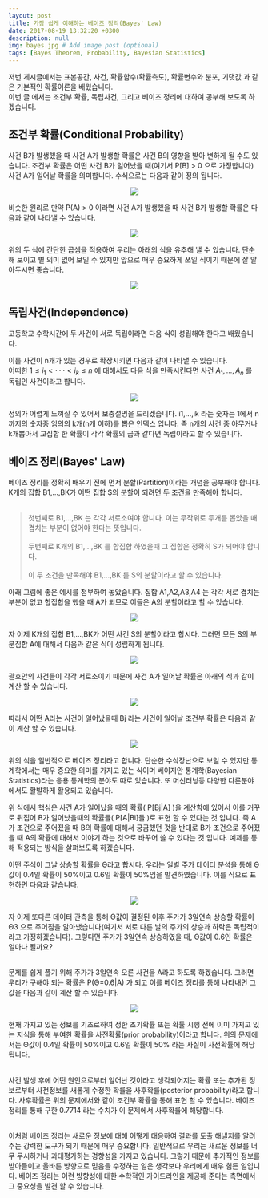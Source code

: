 ```yaml
---
layout: post
title: 가장 쉽게 이해하는 베이즈 정리(Bayes' Law)
date: 2017-08-19 13:32:20 +0300
description: null
img: bayes.jpg # Add image post (optional)
tags: [Bayes Theorem, Probability, Bayesian Statistics]
---
```


저번 게시글에서는 표본공간, 사건, 확률함수(확률측도), 확률변수와 분포, 기댓값 과 같은 기본적인 확률이론을 배웠습니다. <br>
이번 글 에서는 조건부 확률, 독립사건, 그리고 베이즈 정리에 대하여 공부해 보도록 하겠습니다.

## 조건부 확률(Conditional Probability)

  사건 B가 발생했을 때 사건 A가 발생할 확률은 사건 B의 영향을 받아 변하게 될 수도 있습니다. 조건부 확률은 어떤 사건 B가 일어났을 때(여기서 P[B] > 0 으로 가정합니다) 사건 A가 일어날 확률을 의미합니다. 수식으로는 다음과 같이 정의 됩니다.
 
 <center><img src="https://blogfiles.pstatic.net/MjAxNzA4MTlfNTEg/MDAxNTAzMDg2NDg0MzA1.o7fA008T-yniofiwvQIJArtUheXETxf_zHp_tMqVhLQg.ukep-ANX-zanrRAd1Y6JR0gr3x0c3DpKy_vLP29m_VQg.PNG.anthouse28/image.png?type=w1"></center>
 
 비슷한 원리로 만약 P(A) > 0 이라면 사건 A가 발생했을 때 사건 B가 발생할 확률은 다음과 같이 나타낼 수 있습니다.
 <center><img src="https://blogfiles.pstatic.net/MjAxNzA4MTlfMjEx/MDAxNTAzMDg2NjI3NzU2.Wthg-UJxbncXROGy6m6bnkm_xKOT3ODPwSaaYK5LB5gg.C3W6wPTIq1KmPL0RM2bO43GO1MdQdVSzOGTzRuRZ2w8g.PNG.anthouse28/image.png?type=w1"></center>

  위의 두 식에 간단한 곱셈을 적용하여 우리는 아래의 식을 유추해 낼 수 있습니다. 단순해 보이고 별 의미 없어 보일 수 있지만 앞으로 매우 중요하게 쓰일 식이기 때문에 잘 알아두시면 좋습니다. 
  
  <center><img src="https://blogfiles.pstatic.net/MjAxNzA4MTlfMjQw/MDAxNTAzMDg2NzYwNzc1.dLG90STLmpNw5EnEuKsbM5OcIXTC0nMA6tHdV3sgXbAg.v304_hNDSAyU9DHR6YDsccDi2tkee8vCAPV_IuarRJ4g.PNG.anthouse28/image.png?type=w1"></center>
  
  ## 독립사건(Independence)
  고등학교 수학시간에 두 사건이 서로 독립이라면 다음 식이 성립해야 한다고 배웠습니다.
  <center><img_src="https://latex.codecogs.com/gif.latex?%5Chuge%20P%28A%20%5Ccap%20B%29%20%3D%20P%28A%29P%28B%29"></center>
  
  이를 사건이 n개가 있는 경우로 확장시키면 다음과 같이 나타낼 수 있습니다.  <br>
어떠한 $1≤i_1< · · · <i_k≤n$ 에 대해서도 다음 식을 만족시킨다면 사건 $A_1,...,A_n$ 를 독립인 사건이라고 합니다.



<center><img src="https://blogfiles.pstatic.net/MjAxNzA4MTlfNDEg/MDAxNTAzMDg3MTI4NTIz.9C75S1SA8mSanM4KOxcXrV01F9oT58O9jeaznXW2q1Qg.a4Y-FSjpkSz6TftLAF4T3ph6JrW6zN0nHvRldj_D7Xcg.PNG.anthouse28/image.png?type=w1"></center>

정의가 어렵게 느껴질 수 있어서 보충설명을 드리겠습니다. i1,...,ik 라는 숫자는 1에서 n까지의 숫자중 임의의 k개(n개 이하)를 뽑은 인덱스 입니다. 즉 n개의 사건 중 아무거나 k개뽑아서 교집합 한 확률이 각각 확률의 곱과 같다면 독립이라고 할 수 있습니다. 

## 베이즈 정리(Bayes' Law)

  베이즈 정리를 정확히 배우기 전에 먼저 분할(Partition)이라는 개념을 공부해야 합니다.  <br>
  K개의 집합 B1,...,BK가 어떤 집합 S의 분할이 되려면 두 조건을 만족해야 합니다. <br><br>
  
 > 첫번째로 B1,...,BK 는 각각 서로소여야 합니다. 이는 무작위로 두개를 뽑았을 때 겹치는 부분이 없어야 한다는 뜻입니다. <br><br>
 > 두번째로 K개의 B1,...,BK 를 합집합 하였을때 그 집합은 정확히 S가 되어야 합니다. <br><br>
 이 두 조건을 만족해야 B1,...,BK 를 S의 분할이라고 할 수 있습니다. 


  아래 그림에 좋은 예시를 첨부하여 놓았습니다. 집합 A1,A2,A3,A4 는 각각 서로 겹치는 부분이 없고 합집합을 했을 때 A가 되므로 이들은 A의 분할이라고 할 수 있습니다.

<center><img src="https://blogfiles.pstatic.net/MjAxNzA4MTlfMTk2/MDAxNTAzMDg4MTg1ODQ5.z41-NzmMuszu5y_4O1P8vvg6QNw6oo5hfHTpRSk9WBMg.7vnaNCGPCcbgmhzShhoFHy3LjHWMkuZcz2GvQdKT-KMg.PNG.anthouse28/image.png?type=w1"></center>

  자 이제 K개의 집합 B1,...,BK가 어떤 사건 S의 분할이라고 합시다. 그러면 모든 S의 부분집합 A에 대해서 다음과 같은 식이 성립하게 됩니다. 
  
  <center><img src="https://blogfiles.pstatic.net/MjAxNzA4MTlfMjM0/MDAxNTAzMDg5OTcwNDA4.fDN2CF4z2a97LCPMBgGIvO8cHI5RFA7jjsLWPcAflV4g.87rcHprMRdhQ4F657v6XFVNYqnMFgU2WI1YKALAKTmMg.PNG.anthouse28/image.png?type=w1"></center>
  
  괄호안의 사건들이 각각 서로소이기 때문에 사건 A가 일어날 확률은 아래의 식과 같이 계산 할 수 있습니다.
  
  <center><img src="https://blogfiles.pstatic.net/MjAxNzA4MTlfNjIg/MDAxNTAzMDg5OTAzOTY3.s0K_drgpFh6u1C7QFAynyGSJQXJsJ5Xmd8KksaCz_rEg.C5AwePujIwnc0FEapeh5RknGX5ZIGZWXee54mroor5Eg.PNG.anthouse28/image.png?type=w1"></center>
  
  따라서 어떤 A라는 사건이 일어났을때 Bj 라는 사건이 일어날 조건부 확률은 다음과 같이 계산 할 수 있습니다.
  
  <center><img src="https://blogfiles.pstatic.net/MjAxNzA4MTlfMTI5/MDAxNTAzMDkwMTk4NDQw.Y-JUYME5S_1sVlZHuYg7C-iZcgoqD4ckOzXJzrt7QC4g.375jrdS590L7Nz6B16BknBdli8w11eoZkogDEgW-L7sg.PNG.anthouse28/image.png?type=w1"></center>
  
  위의 식을 일반적으로 베이즈 정리라고 합니다. 단순한 수식장난으로 보일 수 있지만 통계학에서는 매우 중요한 의미를 가지고 있는 식이며 베이지안 통계학(Bayesian Statistics)라는 응용 통계학의 분야도 따로 있습니다. 또 머신러닝등 다양한 다른분야에서도 활발하게 활용되고 있습니다. <br>
  
  위 식에서 핵심은 사건 A가 일어났을 때의 확률( P\[Bj\|A] )을 계산함에 있어서 이를 거꾸로 뒤집어 B가 일어났을때의 확률들( P\[A|Bi]들 )로 표현 할 수 있다는 것 입니다. 즉 A가 조건으로 주어졌을 때 B의 확률에 대해서 궁금했던 것을 반대로 B가 조건으로 주어졌을 때 A의 확률에 대해서 이야기 하는 것으로 바꾸어 쓸 수 있다는 것 입니다. 예제를 통해 적용되는 방식을 살펴보도록 하겠습니다. <br>
  
   어떤 주식이 그날 상승할 확률을 Θ라고 합시다. 우리는 일별 주가 데이터 분석을 통해 Θ값이 0.4일 확률이 50%이고 0.6일 확률이 50%임을 발견하였습니다. 이를 식으로 표현하면 다음과 같습니다.
   
   <center><img src="https://blogfiles.pstatic.net/MjAxNzA4MTlfNzMg/MDAxNTAzMDkxMDE0NzY1.Aob8QwvPLdzAP3za6kT8gbZNNM8YGJxBWELKLRYhN58g.6TVoK5yqvs7YX1dxau4RJN1-YjTuo3imHHnsVTqI19kg.PNG.anthouse28/image.png?type=w1"></center>
   
   자 이제 또다른 데이터 관측을 통해 Θ값이 결정된 이후 주가가 3일연속 상승할 확률이 Θ3 으로 주어짐을 알아냈습니다(여기서 서로 다른 날의 주가의 상승과 하락은 독립적이라고 가정하겠습니다). 그렇다면 주가가 3일연속 상승하였을 때, Θ값이 0.6인 확률은 얼마나 될까요? <br>
   <br>
    
   문제를 쉽게 풀기 위해 주가가 3일연속 오른 사건을 A라고 하도록 하겠습니다. 그러면 우리가 구해야 되는 확률은 P(Θ=0.6\|A) 가 되고 이를 베이즈 정리를 통해 나타내면 그 값을 다음과 같이 계산 할 수 있습니다.

<center><img src="https://blogfiles.pstatic.net/MjAxNzA4MTlfOTIg/MDAxNTAzMDkxNjAwMjI4.DU04Cwf4eT3phGZHibscE5Q5WS4WLp9xiD9BRO7Bkhsg.CZfJpDsHVli4b0cC87mXBUNpS3Sttyd6XWBCZnisyXQg.PNG.anthouse28/image.png?type=w1"></center>

  현재 가지고 있는 정보를 기초로하여 정한 초기확률 또는 확률 시행 전에 이미 가지고 있는 지식을 통해 부여한 확률을 사전확률(prior probability)이라고 합니다. 위의 문제에서는  Θ값이 0.4일 확률이 50%이고 0.6일 확률이 50% 라는 사실이 사전확률에 해당됩니다. <br><br>

  사건 발생 후에 어떤 원인으로부터 일어난 것이라고 생각되어지는 확률 또는 추가된 정보로부터 사전정보를 새롭게 수정한 확률을 사후확률(posterior probability)라고 합니다. 사후확률은 위의 문제에서와 같이 조건부 확률을 통해 표현 할 수 있습니다. 베이즈 정리를 통해 구한 0.7714 라는 수치가 이 문제에서 사후확률에 해당합니다. <br><br>

  이처럼 베이즈 정리는 새로운 정보에 대해 어떻게 대응하여 결과를 도출 해낼지를 알려주는 강력한 도구가 되기 때문에 매우 중요합니다. 일반적으로 우리는 새로운 정보를 너무 무시하거나 과대평가하는 경향성을 가지고 있습니다. 그렇기 때문에 추가적인 정보를 받아들이고 올바른 방향으로 믿음을 수정하는 일은 생각보다 우리에게 매우 힘든 일입니다. 베이즈 정리는 이런 방향성에 대한 수학적인 가이드라인을 제공해 준다는 측면에서 그 중요성을 발견 할 수 있습니다. <br><br>
  
 
